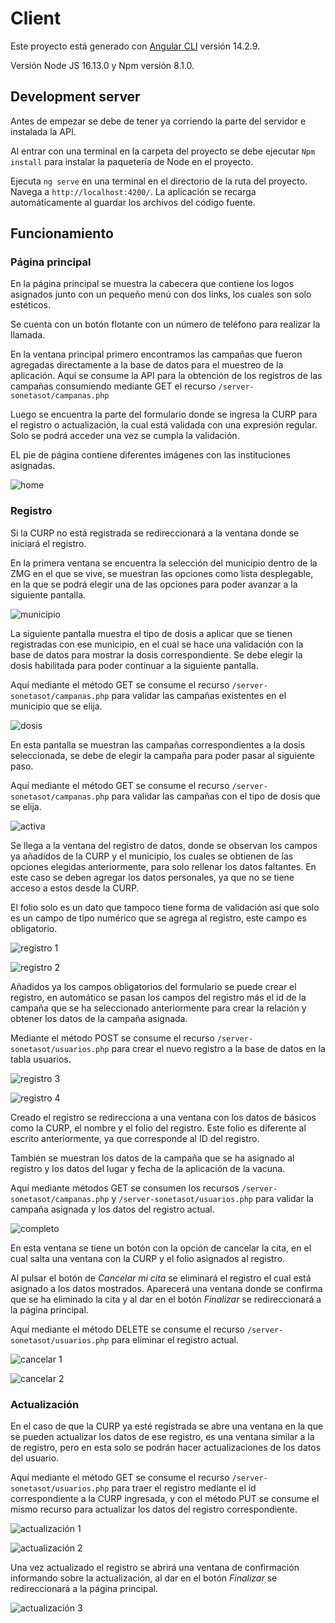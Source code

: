 # Client

Este proyecto está generado con [Angular CLI](https://github.com/angular/angular-cli) versión 14.2.9.

Versión Node JS 16.13.0 y Npm versión 8.1.0.


## Development server
Antes de empezar se debe de tener ya corriendo la parte del servidor e instalada la API.

Al entrar con una terminal en la carpeta del proyecto se debe ejecutar `Npm install` para instalar la paquetería de Node en el proyecto.

Ejecuta `ng serve` en una terminal en el directorio de la ruta del proyecto. Navega a `http://localhost:4200/`. La aplicación se recarga automáticamente al guardar los archivos del código fuente.

## Funcionamiento

### Página principal

En la página principal se muestra la cabecera que contiene los logos asignados junto con un pequeño menú con dos links, los cuales son solo estéticos.

Se cuenta con un botón flotante con un número de teléfono para realizar la llamada.

En la ventana principal primero encontramos las campañas que fueron agregadas directamente a la base de datos para el muestreo de la aplicación. Aquí se consume la API para la obtención de los registros de las campañas consumiendo mediante GET el recurso `/server-sonetasot/campanas.php`

Luego se encuentra la parte del formulario donde se ingresa la CURP para el registro o actualización, la cual está validada con una expresión regular. Solo se podrá acceder una vez se cumpla la validación.

EL pie de página contiene diferentes imágenes con las instituciones asignadas.

![home](images/home-01.png "home")

### Registro

Si la CURP no está registrada se redireccionará a la ventana donde se iniciará el registro.

En la primera ventana se encuentra la selección del municipio dentro de la ZMG en el que se vive, se muestran las opciones como lista desplegable, en la que se podrá elegir una de las opciones para poder avanzar a la siguiente pantalla.

![municipio](images/municipio-01.png "municipio")

La siguiente pantalla muestra el tipo de dosis a aplicar que se tienen registradas con ese municipio, en el cual se hace una validación con la base de datos para mostrar la dosis correspondiente. Se debe elegir la dosis habilitada para poder continuar a la siguiente pantalla.

Aquí mediante el método GET se consume el recurso `/server-sonetasot/campanas.php` para validar las campañas existentes en el municipio que se elija.

![dosis](images/dosis-01.png "dosis")

En esta pantalla se muestran las campañas correspondientes a la dosis seleccionada, se debe de elegir la campaña para poder pasar al siguiente paso.

Aquí mediante el método GET se consume el recurso `/server-sonetasot/campanas.php` para validar las campañas con el tipo de dosis que se elija.

![activa](images/activa-01.png "activa")

Se llega a la ventana del registro de datos, donde se observan los campos ya añadidos de la CURP y el municipio, los cuales se obtienen de las opciones elegidas anteriormente, para solo rellenar los datos faltantes. En este caso se deben agregar los datos personales, ya que no se tiene acceso a estos desde la CURP. 

El folio solo es un dato que tampoco tiene forma de validación así que solo es un campo de tipo numérico que se agrega al registro, este campo es obligatorio.

![registro 1](images/registro-01.png "registro")

![registro 2](images/registro-02.png "registro")

Añadidos ya los campos obligatorios del formulario se puede crear el registro, en automático se pasan los campos del registro más el id de la campaña que se ha seleccionado anteriormente para crear la relación y obtener los datos de la campaña asignada.

Mediante el método POST se consume el recurso `/server-sonetasot/usuarios.php` para crear el nuevo registro a la base de datos en la tabla usuarios.

![registro 3](images/registro-03.png "registro")

![registro 4](images/registro-04.png "registro")

Creado el registro se redirecciona a una ventana con los datos de básicos como la CURP, el nombre y el folio del registro. Este folio es diferente al escrito anteriormente, ya que corresponde al ID del registro.

También se muestran los datos de la campaña que se ha asignado al registro y los datos del lugar y fecha de la aplicación de la vacuna.

Aquí mediante métodos GET se consumen los recursos `/server-sonetasot/campanas.php` y `/server-sonetasot/usuarios.php` para validar la campaña asignada y los datos del registro actual.

![completo](images/completo-04.png "completo")

En esta ventana se tiene un botón con la opción de cancelar la cita, en el cual salta una ventana con la CURP y el folio asignados al registro.

Al pulsar el botón de *Cancelar mi cita* se eliminará el registro el cual está asignado a los datos mostrados. Aparecerá una ventana donde se confirma que se ha eliminado la cita y al dar en el botón *Finalizar* se redireccionará a la página principal.

Aquí mediante el método DELETE se consume el recurso `/server-sonetasot/usuarios.php` para eliminar el registro actual.

![cancelar 1](images/cancelar-01.png "cancelar")

![cancelar 2](images/cancelar-02.png "cancelar")

### Actualización

En el caso de que la CURP ya esté registrada se abre una ventana en la que se pueden actualizar los datos de ese registro, es una ventana similar a la de registro, pero en esta solo se podrán hacer actualizaciones de los datos del usuario.

Aquí mediante el método GET se consume el recurso `/server-sonetasot/usuarios.php` para traer el registro mediante el id correspondiente a la CURP ingresada, y con el método PUT se consume el mismo recurso para actualizar los datos del registro correspondiente.

![actualización 1](images/actualizacion-01.png "actualización")

![actualización 2](images/actualizacion-02.png "actualización")

Una vez actualizado el registro se abrirá una ventana de confirmación informando sobre la actualización, al dar en el botón *Finalizar* se redireccionará a la página principal.

![actualización 3](images/actualizacion-03.png "actualización")
